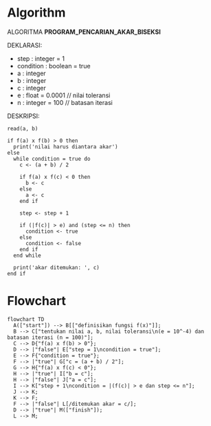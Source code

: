 # Algorithm

ALGORITMA **PROGRAM_PENCARIAN_AKAR_BISEKSI**

DEKLARASI:

- step : integer = 1
- condition : boolean = true
- a : integer
- b : integer
- c : integer
- e : float = 0.0001 // nilai toleransi
- n : integer = 100 // batasan iterasi

DESKRIPSI:

```
read(a, b)

if f(a) x f(b) > 0 then
  print('nilai harus diantara akar')
else
  while condition = true do
    c <- (a + b) / 2

    if f(a) x f(c) < 0 then
      b <- c
    else
      a <- c
    end if

    step <- step + 1

    if (|f(c)| > e) and (step <= n) then
      condition <- true
    else
      condition <- false
    end if
  end while

  print('akar ditemukan: ', c)
end if
```

# Flowchart

```mermaid
flowchart TD
  A(["start"]) --> B[["definisikan fungsi f(x)"]];
  B --> C["tentukan nilai a, b, nilai toleransi\n(e = 10^-4) dan batasan iterasi (n = 100)"];
  C --> D{"f(a) x f(b) > 0"};
  D --> |"false"| E["step = 1\ncondition = true"];
  E --> F{"condition = true"};
  F --> |"true"| G["c = (a + b) / 2"];
  G --> H{"f(a) x f(c) < 0"};
  H --> |"true"| I["b = c"];
  H --> |"false"| J["a = c"];
  I --> K["step + 1\ncondition = |(f(c)| > e dan step <= n"];
  J --> K;
  K --> F;
  F --> |"false"| L[/ditemukan akar = c/];
  D --> |"true"| M(["finish"]);
  L --> M;
```
